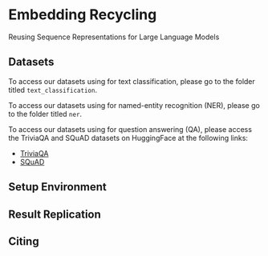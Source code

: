 # Embedding Recycling
Reusing Sequence Representations for Large Language Models

## Datasets

To access our datasets using for text classification, please go to the folder titled `text_classification`. 

To access our datasets using for named-entity recognition (NER), please go to the folder titled `ner`. 

To access our datasets using for question answering (QA), please access the TriviaQA and SQuAD datasets on HuggingFace at the following links:

- [TriviaQA](https://huggingface.co/datasets/trivia_qa)
- [SQuAD](https://huggingface.co/datasets/squad)

## Setup Environment

## Result Replication

## Citing
